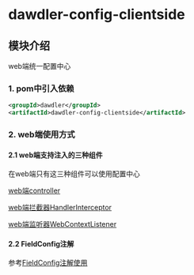 # dawdler-config-clientside

## 模块介绍

web端统一配置中心

### 1. pom中引入依赖

```xml
<groupId>dawdler</groupId>
<artifactId>dawdler-config-clientside</artifactId>
```

### 2. web端使用方式

#### 2.1 web端支持注入的三种组件

在web端只有这三种组件可以使用配置中心

[web端controller](../../dawdler-client-plug/README.md#3-controller注解)

[web端拦截器HandlerInterceptor](../../dawdler-client-plug/README.md#5-HandlerInterceptor-拦截器)

[web端监听器WebContextListener](../../dawdler-client-plug/README.md#6-webcontextlistener-监听器)

#### 2.2 FieldConfig注解

参考[FieldConfig注解使用](../dawdler-config-core/README.md#4-FieldConfig注解)

